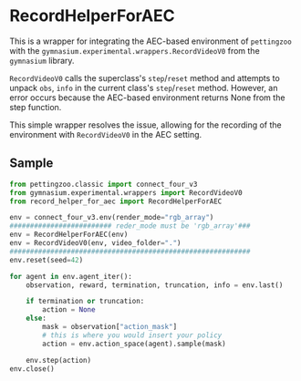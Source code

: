 # RecordHelperForAEC

This is a wrapper for integrating the AEC-based environment of `pettingzoo` with the `gymnasium.experimental.wrappers.RecordVideoV0` from the `gymnasium` library.

`RecordVideoV0` calls the superclass's `step`/`reset` method and attempts to unpack `obs`, `info` in the current class's `step`/`reset` method. However, an error occurs because the AEC-based environment returns None from the step function.

This simple wrapper resolves the issue, allowing for the recording of the environment with `RecordVideoV0` in the AEC setting.

## Sample

```python
from pettingzoo.classic import connect_four_v3
from gymnasium.experimental.wrappers import RecordVideoV0
from record_helper_for_aec import RecordHelperForAEC

env = connect_four_v3.env(render_mode="rgb_array")
######################### reder_mode must be 'rgb_array'###
env = RecordHelperForAEC(env)
env = RecordVideoV0(env, video_folder=".")
###########################################################
env.reset(seed=42)

for agent in env.agent_iter():
    observation, reward, termination, truncation, info = env.last()

    if termination or truncation:
        action = None
    else:
        mask = observation["action_mask"]
        # this is where you would insert your policy
        action = env.action_space(agent).sample(mask)

    env.step(action)
env.close()
```
